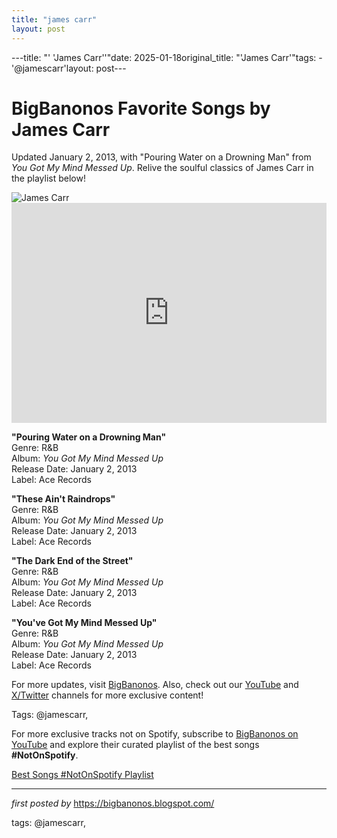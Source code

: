 ```yaml
---
title: "james carr"
layout: post
---
```

---title: "' 'James Carr''"date: 2025-01-18original_title: "'James Carr'"tags:  - '@jamescarr'layout: post---<!-- Title of the Post --><h1 >BigBanonos Favorite Songs by James Carr</h1> <!-- Introductory Text --><p >Updated January 2, 2013, with "Pouring Water on a Drowning Man" from <em>You Got My Mind Messed Up</em>. Relive the soulful classics of James Carr in the playlist below!</p> <!-- Featured Image --><div > <img src="https://i.scdn.co/image/ab67616d0000b273dea645be43789c069f962a07" alt="James Carr" /></div> <!-- Spotify Embed --><div > <iframe src="https://open.spotify.com/embed/playlist/3UTZrqa136afTkP9Il5rxp?utm_source=generator" width="100%" height="352" frameborder="0" allowfullscreen="" allow="autoplay; clipboard-write; encrypted-media; fullscreen; picture-in-picture" loading="lazy"></iframe></div> <!-- Song Information --><div > <p><strong>"Pouring Water on a Drowning Man"</strong><br> Genre: R&B<br> Album: <em>You Got My Mind Messed Up</em><br> Release Date: January 2, 2013<br> Label: Ace Records</p> <p><strong>"These Ain't Raindrops"</strong><br> Genre: R&B<br> Album: <em>You Got My Mind Messed Up</em><br> Release Date: January 2, 2013<br> Label: Ace Records</p> <p><strong>"The Dark End of the Street"</strong><br> Genre: R&B<br> Album: <em>You Got My Mind Messed Up</em><br> Release Date: January 2, 2013<br> Label: Ace Records</p> <p><strong>"You've Got My Mind Messed Up"</strong><br> Genre: R&B<br> Album: <em>You Got My Mind Messed Up</em><br> Release Date: January 2, 2013<br> Label: Ace Records</p></div> <!-- Footer Links --><div > <p>For more updates, visit <a href="https://bigbanonos.blogspot.com/" target="_blank">BigBanonos</a>. Also, check out our <a href="https://www.youtube.com/@BigBanonos" target="_blank">YouTube</a> and <a href="https://x.com/bigbanonos" target="_blank">X/Twitter</a> channels for more exclusive content!</p></div> <!-- Tags --><p >Tags: @jamescarr,</p><!--Subscribe and Playlist Links--><div>    <p>For more exclusive tracks not on Spotify, subscribe to <a href="https://www.youtube.com/@BigBanonos" target="_blank">BigBanonos on YouTube</a> and explore their curated playlist of the best songs <strong>#NotOnSpotify</strong>.</p>    <p><a href="https://www.youtube.com/playlist?list=PLtuNtuTatqI0kFahUCbtbfenC_ET5O_tr" target="_blank">Best Songs #NotOnSpotify Playlist<br /></a></p></div><hr /><p><em>first posted by</em> <a href="https://bigbanonos.blogspot.com/" rel="noopener" target="_new">https://bigbanonos.blogspot.com/</a></p><p>tags: @jamescarr,</p>